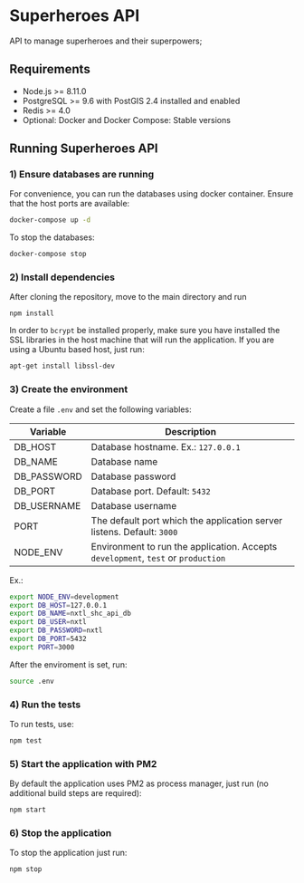 # Superheroes API
API to manage superheroes and their superpowers;

## Requirements
* Node.js >= 8.11.0
* PostgreSQL >= 9.6 with PostGIS 2.4 installed and enabled
* Redis >= 4.0
* Optional: Docker and Docker Compose: Stable versions

## Running Superheroes API
### 1) Ensure databases are running
For convenience, you can run the databases using docker container. Ensure that the host ports are available:
```bash
docker-compose up -d
```
To stop the databases:
```bash
docker-compose stop
```

### 2) Install dependencies
After cloning the repository, move to the main directory and run
```git
npm install
```
In order to `bcrypt` be installed properly, make sure you have installed the SSL libraries in the host machine that will run the application. If you are using a Ubuntu based host, just run:
```bash
apt-get install libssl-dev
```

### 3) Create the environment
Create a file `.env` and set the following variables:

| Variable | Description |
|----------|-------------|
|DB_HOST|Database hostname. Ex.: `127.0.0.1`|
|DB_NAME|Database name|
|DB_PASSWORD|Database password|
|DB_PORT|Database port. Default: `5432`|
|DB_USERNAME|Database username|
|PORT| The default port which the application server listens. Default: `3000`|
|NODE_ENV|Environment to run the application. Accepts `development`, `test` or `production`|

Ex.:
```bash
export NODE_ENV=development
export DB_HOST=127.0.0.1
export DB_NAME=nxtl_shc_api_db
export DB_USER=nxtl
export DB_PASSWORD=nxtl
export DB_PORT=5432
export PORT=3000
```

After the enviroment is set, run:
```bash
source .env
```

### 4) Run the tests
To run tests, use:
```bash
npm test
```

### 5) Start the application with PM2
By default the application uses PM2 as process manager, just run (no additional build steps are required):
```bash
npm start
```

### 6) Stop the application
To stop the application just run:
```bash
npm stop
```
